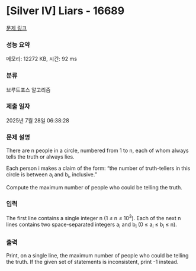 # [Silver IV] Liars - 16689 

[문제 링크](https://www.acmicpc.net/problem/16689) 

### 성능 요약

메모리: 12272 KB, 시간: 92 ms

### 분류

브루트포스 알고리즘

### 제출 일자

2025년 7월 28일 06:38:28

### 문제 설명

<p>There are n people in a circle, numbered from 1 to n, each of whom always tells the truth or always lies.</p>

<p>Each person i makes a claim of the form: “the number of truth-tellers in this circle is between a<sub>i </sub>and b<sub>i</sub>, inclusive.”</p>

<p>Compute the maximum number of people who could be telling the truth.</p>

### 입력 

 <p>The first line contains a single integer n (1 ≤ n ≤ 10<sup>3</sup>). Each of the next n lines contains two space-separated integers a<sub>i</sub> and b<sub>i</sub> (0 ≤ a<sub>i</sub> ≤ b<sub>i</sub> ≤ n).</p>

### 출력 

 <p>Print, on a single line, the maximum number of people who could be telling the truth. If the given set of statements is inconsistent, print -1 instead.</p>

